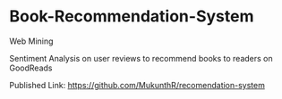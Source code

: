 # Book-Recommendation-System
Web Mining 

Sentiment Analysis on user reviews to recommend books to readers on GoodReads

Published Link: https://github.com/MukunthR/recomendation-system
